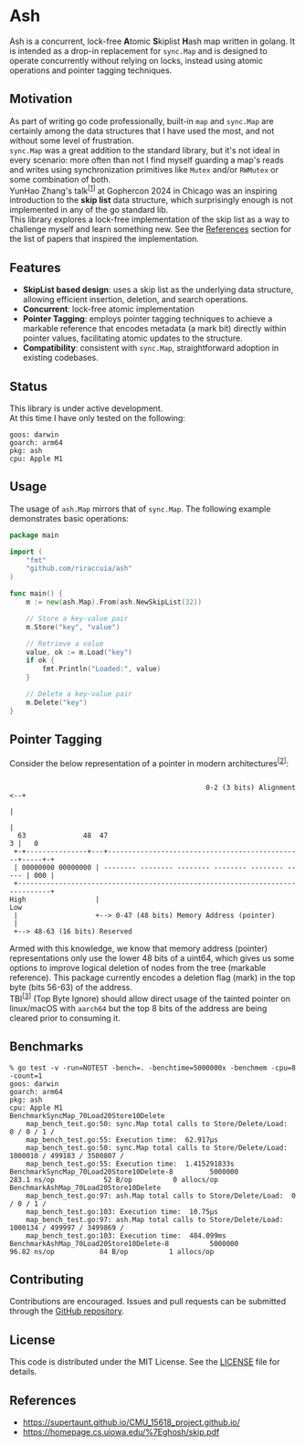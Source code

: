 # Ash

Ash is a concurrent, lock-free **A**tomic **S**kiplist **H**ash map written in golang. It is intended as a drop-in replacement for `sync.Map` and is designed to operate concurrently without relying on locks, instead using atomic operations and pointer tagging techniques.

## Motivation

As part of writing go code professionally, built-in `map` and `sync.Map` are certainly among the data structures that I have used the most, and not without some level of frustration.  
`sync.Map` was a great addition to the standard library, but it's not ideal in every scenario: more often than not I find myself guarding a map's reads and writes using synchronization primitives like `Mutex` and/or `RWMutex` or some combination of both.  
YunHao Zhang's talk<sup>[[1]]</sup> at Gophercon 2024 in Chicago was an inspiring introduction to the **skip list** data structure, which surprisingly enough is not implemented in any of the go standard lib.  
This library explores a lock-free implementation of the skip list as a way to challenge myself and learn something new.
See the [References](https://github.com/riraccuia/ash?tab=readme-ov-file#pointer-tagging) section for the list of papers that inspired the implementation.

## Features

- **SkipList based design**: uses a skip list as the underlying data structure, allowing efficient insertion, deletion, and search operations.
- **Concurrent**: lock-free atomic implementation
- **Pointer Tagging**: employs pointer tagging techniques to achieve a markable reference that encodes metadata (a mark bit) directly within pointer values, facilitating atomic updates to the structure.
- **Compatibility**: consistent with `sync.Map`, straightforward adoption in existing codebases.

## Status

This library is under active development.  
At this time I have only tested on the following:
```
goos: darwin
goarch: arm64
pkg: ash
cpu: Apple M1
```

## Usage

The usage of `ash.Map` mirrors that of `sync.Map`. The following example demonstrates basic operations:

```go
package main

import (
    "fmt"
    "github.com/riraccuia/ash"
)

func main() {
    m := new(ash.Map).From(ash.NewSkipList(32))

    // Store a key-value pair
    m.Store("key", "value")

    // Retrieve a value
    value, ok := m.Load("key")
    if ok {
        fmt.Println("Loaded:", value)
    }

    // Delete a key-value pair
    m.Delete("key")
}
```
## Pointer Tagging

Consider the below representation of a pointer in modern architectures<sup>[[2]]</sup>:

```ascii

                                                0-2 (3 bits) Alignment <--+
                                                                          |
                                                                          |
  63              48  47                                                3 |   0
 +-+---------------+---+------------------------------------------------+-----+-+
 | 00000000 00000000 | -------- -------- -------- -------- -------- ----- | 000 |
 +------------------------------------------------------------------------------+
High                 |                                                         Low
 |                   +--> 0-47 (48 bits) Memory Address (pointer)
 |
 +--> 48-63 (16 bits) Reserved
```
Armed with this knowledge, we know that memory address (pointer) representations only use the lower 48 bits of a uint64, which gives us some options to improve logical deletion of nodes from the tree (markable reference).
This package currently encodes a deletion flag (mark) in the top byte (bits 56-63) of the address.  
TBI<sup>[[3]]</sup> (Top Byte Ignore) should allow direct usage of the tainted pointer on linux/macOS with `aarch64` but the top 8 bits of the address are being cleared prior to consuming it.

## Benchmarks

```
% go test -v -run=NOTEST -bench=. -benchtime=5000000x -benchmem -cpu=8 -count=1
goos: darwin
goarch: arm64
pkg: ash
cpu: Apple M1
BenchmarkSyncMap_70Load20Store10Delete
    map_bench_test.go:50: sync.Map total calls to Store/Delete/Load:  0 / 0 / 1 /
    map_bench_test.go:55: Execution time:  62.917µs
    map_bench_test.go:50: sync.Map total calls to Store/Delete/Load:  1000010 / 499183 / 3500807 /
    map_bench_test.go:55: Execution time:  1.415291833s
BenchmarkSyncMap_70Load20Store10Delete-8         5000000               283.1 ns/op            52 B/op          0 allocs/op
BenchmarkAshMap_70Load20Store10Delete
    map_bench_test.go:97: ash.Map total calls to Store/Delete/Load:  0 / 0 / 1 /
    map_bench_test.go:103: Execution time:  10.75µs
    map_bench_test.go:97: ash.Map total calls to Store/Delete/Load:  1000134 / 499997 / 3499869 /
    map_bench_test.go:103: Execution time:  484.099ms
BenchmarkAshMap_70Load20Store10Delete-8          5000000                96.82 ns/op           84 B/op          1 allocs/op
```

## Contributing

Contributions are encouraged. Issues and pull requests can be submitted through the [GitHub repository](https://github.com/riraccuia/ash).

## License

This code is distributed under the MIT License. See the [LICENSE](https://github.com/riraccuia/ash/blob/main/LICENSE) file for details.

## References

- https://supertaunt.github.io/CMU_15618_project.github.io/
- https://homepage.cs.uiowa.edu/%7Eghosh/skip.pdf

[1]: https://github.com/gophercon/2024-talks/tree/main/YunHaoZhang-BuildingaHighPerformanceConcurrentMapInGo "Building a High Performace Concurrent Map In Go {YunHao Zhang}"
[2]: https://dl.acm.org/doi/abs/10.1145/3558200 "A Primer on Pointer Tagging {Chaitanya Koparkar}"
[3]: https://www.linaro.org/blog/top-byte-ignore-for-fun-and-memory-savings/ "Top Byte Ignore For Fun and Memory Savings"

